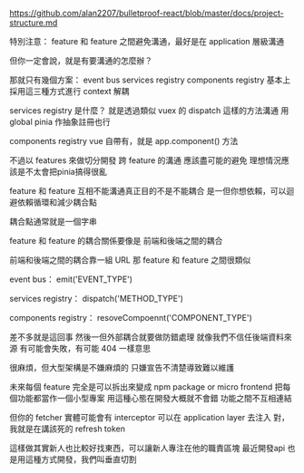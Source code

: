 https://github.com/alan2207/bulletproof-react/blob/master/docs/project-structure.md

特別注意：
feature 和 feature 之間避免溝通，最好是在 application 層級溝通

但你一定會說，就是有要溝通的怎麼辦？

那就只有幾個方案：
  event bus
  services registry
  components registry
基本上採用這三種方式進行 context 解耦

services registry 是什麼？
就是透過類似 vuex 的 dispatch 這樣的方法溝通
用 global pinia 作抽象註冊也行

components registry
vue 自帶有，就是 app.component() 方法

不過以 features 來做切分開發
跨 feature 的溝通 應該盡可能的避免
理想情況應該是不太會把pinia搞得很亂

feature 和 feature 互相不能溝通真正目的不是不能耦合
是一但你想依賴，可以迴避依賴循環和減少耦合點

耦合點通常就是一個字串

feature 和 feature 的耦合關係要像是 前端和後端之間的耦合

前端和後端之間的耦合靠一組 URL
那 feature 和 feature 之間很類似

event bus：
emit('EVENT_TYPE')

services registry：
dispatch('METHOD_TYPE')

components registry：
resoveCompoennt('COMPONENT_TYPE')

差不多就是這回事
然後一但外部耦合就要做防錯處理
就像我們不信任後端資料來源
有可能會失敗，有可能 404
一樣意思

很麻煩，但大型架構是不嫌麻煩的
只嫌宣告不清楚導致難以維護

未來每個 feature 完全是可以拆出來變成 npm package or micro frontend
把每個功能都當作一個小型專案
用這種心態在開發大概就不會錯
功能之間不互相連結

但你的 fetcher 實體可能會有 interceptor
可以在 application layer 去注入
對，我就是在講該死的 refresh token

這樣做其實新人也比較好找東西，可以讓新人專注在他的職責區塊
最近開發api 也是用這種方式開發，我們叫垂直切割
